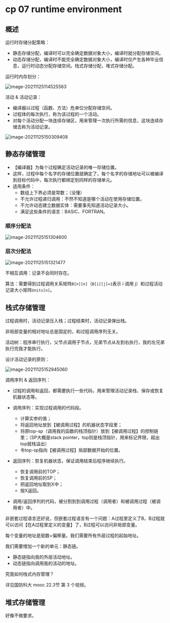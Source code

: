 # cp 07 runtime environment

## 概述

运行时存储分配策略：

- 静态存储分配，编译时可以完全确定数据对象大小，编译时就分配存储空间。
- 动态存储分配，编译时不能完全确定数据对象大小，编译时仅产生各种毕业信息，运行时动态分配存储空间。栈式存储分配，堆式存储分配。

运行时内存划分：

![image-20211125114525563](.\..\..\typora-user-images\image-20211125114525563.png)

活动 & 活动记录：

- 编译器以过程（函数、方法）危单位分配存储空间。
- 过程体的每次执行，称为该过程的一个活动。
- 对每个活动分配一块连续存储区，用来管理一次执行所需的信息，这块连续存储去称为活动记录。

![image-20211125150309408](.\..\..\typora-user-images\image-20211125150309408.png)

## 静态存储管理

- 【编译器】为每个过程确定活动记录的唯一存储位置。
- 这样，过程中每个名字的存储位置就确定了，每个名字的存储地址可以被编译到目标代码中，每次执行都绑定到同样的存储单元。
- 适用条件：
  - 数组上下界必须是常数；（没懂）
  - 不允许过程递归调用：不然不知道是哪个活动在使用存储位置。
  - 不允许动态建立数据实体：需要事先知道活动记录大小。
  - 满足这些条件的语言：BASIC、FORTRAN。

### 顺序分配法

![image-20211125151304600](.\..\..\typora-user-images\image-20211125151304600.png)

### 层次分配法

![image-20211125151321477](.\..\..\typora-user-images\image-20211125151321477.png)

不相互调用：记录不会同时存在。

算法：需要得到过程调用关系矩阵`B[n][n]`（`B[i][j]=1`表示 i 调用 j）和过程活动记录大小矩阵`Units[n]`。

## 栈式存储管理

过程调用时，活动记录压入栈；过程结束时，活动记录弹出栈。

非局部变量的相对地址总是固定的，和过程调用序列无关。

活动树：程序串行执行，父节点调用子节点，兄弟节点从左到右执行，我的左兄弟执行完我才能执行。

设计活动记录的原则：

![image-20211125152945060](.\..\..\typora-user-images\image-20211125152945060.png)

调用序列 & 返回序列：

- 过程的调用和返回，都需要执行一些代码，用来管理活动记录栈、保存或恢复机器状态等。
- 调用序列：实现过程调用的代码段。
  - 计算实参的值；
  - 将返回地址放到【被调用过程】的机器状态字段里；
  - 将原top-sp（调用我的函数的栈顶指针）放到【被调用过程】的控制链里；（SP大概是stack pointer，top则是栈顶指针，用来标记界限，超出top就栈溢出）
  - 令top-sp指向【被调用过程】局部数据开始的位置。
- 返回序列：恢复机器状态，保证调用结束后程序继续执行。
  - 恢复调用前的TOP；
  - 恢复调用前的SP；
  - 把返回地址取到X中；
  - 按X返回。

- 调用/返回序列的代码，被分割到到调用过程（调用者）和被调用过程（被调用者）中。

非嵌套过程语言还好说，但嵌套过程语言有一个问题：A过程里定义了B，B过程就可以访问【在A过程里定义的变量】了，B过程可以访问非局部变量。

每个变量的地址是层数+偏移量。我们需要所有外层过程的起始地址。

我们需要增加一个新的单元：静态链。

- 静态链指向我的外层活动地址。
- 动态链指向调用我的活动的地址。

究竟如何栈式内存管理？

详见国防科大 mooc 22.3节 第 3 个视频。

## 堆式存储管理

好像不做要求。

































